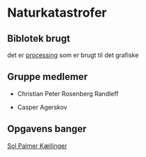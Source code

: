 # Naturkatastrofer



## Biblotek brugt
det er [processing](https://processing.org/) som er brugt til det grafiske


## Gruppe medlemer
- Christian Peter Rosenberg Randleff

- Casper Agerskov

## Opgavens banger
[Sol Palmer Kællinger](https://soundcloud.com/pedebt/sol-palmer-kaellinger)

